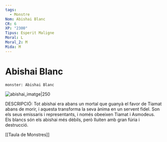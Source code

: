 ```yaml
---
tags:
  - Monstre
Nom: Abishai Blanc
CR: 6
XP: "2300"
Tipus: Esperit Maligne
Moral: L
Moral_2: M
Mida: M
---
```

# Abishai Blanc

```statblock
monster: Abishai Blanc
```

![abishai_imatge|250](https://static.wikia.nocookie.net/forgottenrealms/images/8/86/WhiteAbishai_p163.jpg/revision/latest?cb=20190520210614)

DESCRIPCIÓ: 
Tot abishai era abans un mortal que guanyà el favor de Tiamat abans de morir, i aquesta transforma la seva ànima en un servent fidel. Son els seus emissaris i representants, i només obeeixen Tiamat i Asmodeus. Els blancs són els abishai més dèbils, però lluiten amb gran fúria i destrucció.

[[Taula de Monstres]]